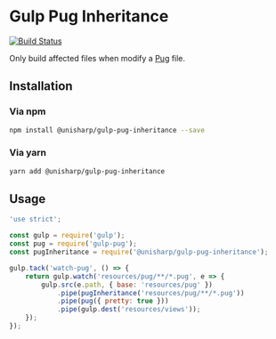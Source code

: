 # Gulp Pug Inheritance

[![Build Status](https://travis-ci.org/UniSharp/gulp-pug-inheritance.svg?branch=master)](https://travis-ci.org/UniSharp/gulp-pug-inheritance)

Only build affected files when modify a [Pug](https://github.com/pugjs/pug) file.

## Installation

### Via npm

```bash
npm install @unisharp/gulp-pug-inheritance --save
```

### Via yarn

```bash
yarn add @unisharp/gulp-pug-inheritance
```

## Usage

```javascript
'use strict';

const gulp = require('gulp');
const pug = require('gulp-pug');
const pugInheritance = require('@unisharp/gulp-pug-inheritance');

gulp.tack('watch-pug', () => {
    return gulp.watch('resources/pug/**/*.pug', e => {
        gulp.src(e.path, { base: 'resources/pug' })
            .pipe(pugInheritance('resources/pug/**/*.pug'))
            .pipe(pug({ pretty: true }))
            .pipe(gulp.dest('resources/views'));
    });
});
```
